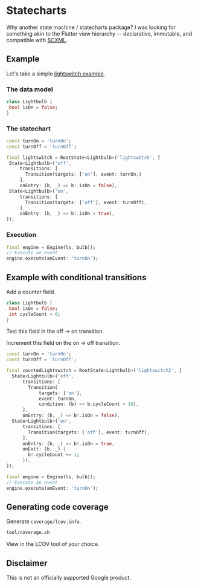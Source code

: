 # Statecharts

Why another state machine / statecharts package? I was looking for something akin to the Flutter view hierarchy --
declarative, immutable, and compatible with [SCXML](https://www.w3.org/TR/scxml/).

## Example

Let's take a simple [lightswitch example](https://statecharts.dev/what-is-a-statechart.html).

### The data model

```dart
class Lightbulb {
 bool isOn = false;
}
```

### The statechart

```dart
const turnOn = 'turnOn';
const turnOff = 'turnOff';

final lightswitch = RootState<Lightbulb>('lightswitch', [
 State<Lightbulb>('off',
     transitions: [
       Transition(targets: ['on'], event: turnOn,)
     ],
     onEntry: (b, _) => b!.isOn = false),
 State<Lightbulb>('on',
     transitions: [
       Transition(targets: ['off'], event: turnOff),
     ],
     onEntry: (b, _) => b!.isOn = true),
]);
```

### Execution

```dart
final engine = Engine(ls, bulb));
// Execute an event
engine.execute(anEvent: 'turnOn');
```

## Example with conditional transitions

Add a counter field.

```dart
class Lightbulb {
 bool isOn = false;
 int cycleCount = 0;
}
```

Test this field in the off -> on transition.

Increment this field on the on -> off transition.

```dart
const turnOn = 'turnOn';
const turnOff = 'turnOff';

final countedLightswitch = RootState<Lightbulb>('lightswitch2', [
  State<Lightbulb>('off',
      transitions: [
        Transition(
            targets: ['on'],
            event: turnOn,
            condition: (b) => b.cycleCount < 10),
      ],
      onEntry: (b, _) => b!.isOn = false),
  State<Lightbulb>('on',
      transitions: [
        Transition(targets: ['off'], event: turnOff),
      ],
      onEntry: (b, _) => b!.isOn = true,
      onExit: (b, _) {
        b!.cycleCount += 1;
      }),
]);
```

```dart
final engine = Engine(ls, bulb));
// Execute an event
engine.execute(anEvent: 'turnOn');
```

## Generating code coverage

Generate `coverage/lcov.info`.

```sh
tool/coverage.sh
```

View in the LCOV tool of your choice.

## Disclaimer

This is not an officially supported Google product.
